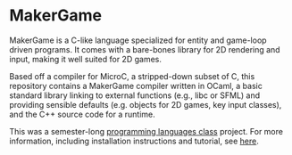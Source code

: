# MakerGame

MakerGame is a C-like language specialized for entity and game-loop driven programs. It comes with a bare-bones library for 2D rendering and input, making it well suited for 2D games.

Based off a compiler for MicroC, a stripped-down subset of C, this repository contains a MakerGame compiler written in OCaml, a basic standard library linking to external functions (e.g., libc or SFML) and providing sensible defaults (e.g. objects for 2D games, key input classes), and the C++ source code for a runtime.

This was a semester-long [programming languages class](http://www.cs.columbia.edu/~sedwards/classes/2017/4115-fall/) project. For more information, including installation instructions and tutorial, see [here](http://www.cs.columbia.edu/~sedwards/classes/2017/4115-fall/reports/MakerGame.pdf).
